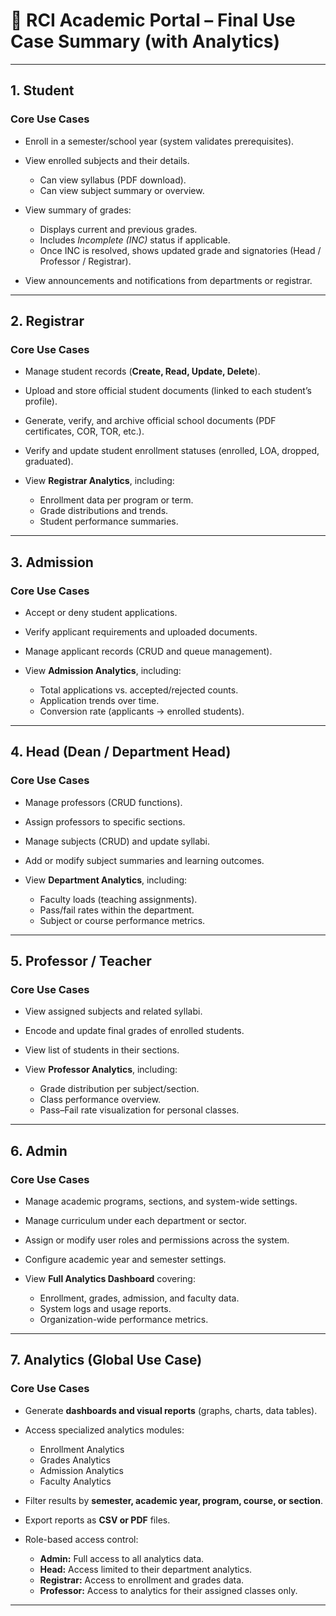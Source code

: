 # 📘 **RCI Academic Portal – Final Use Case Summary (with Analytics)**

---

## **1. Student**

### **Core Use Cases**

* Enroll in a semester/school year (system validates prerequisites).
* View enrolled subjects and their details.

  * Can view syllabus (PDF download).
  * Can view subject summary or overview.
* View summary of grades:

  * Displays current and previous grades.
  * Includes *Incomplete (INC)* status if applicable.
  * Once INC is resolved, shows updated grade and signatories (Head / Professor / Registrar).
* View announcements and notifications from departments or registrar.

---

## **2. Registrar**

### **Core Use Cases**

* Manage student records (**Create, Read, Update, Delete**).
* Upload and store official student documents (linked to each student’s profile).
* Generate, verify, and archive official school documents (PDF certificates, COR, TOR, etc.).
* Verify and update student enrollment statuses (enrolled, LOA, dropped, graduated).
* View **Registrar Analytics**, including:

  * Enrollment data per program or term.
  * Grade distributions and trends.
  * Student performance summaries.

---

## **3. Admission**

### **Core Use Cases**

* Accept or deny student applications.
* Verify applicant requirements and uploaded documents.
* Manage applicant records (CRUD and queue management).
* View **Admission Analytics**, including:

  * Total applications vs. accepted/rejected counts.
  * Application trends over time.
  * Conversion rate (applicants → enrolled students).

---

## **4. Head (Dean / Department Head)**

### **Core Use Cases**

* Manage professors (CRUD functions).
* Assign professors to specific sections.
* Manage subjects (CRUD) and update syllabi.
* Add or modify subject summaries and learning outcomes.
* View **Department Analytics**, including:

  * Faculty loads (teaching assignments).
  * Pass/fail rates within the department.
  * Subject or course performance metrics.

---

## **5. Professor / Teacher**

### **Core Use Cases**

* View assigned subjects and related syllabi.
* Encode and update final grades of enrolled students.
* View list of students in their sections.
* View **Professor Analytics**, including:

  * Grade distribution per subject/section.
  * Class performance overview.
  * Pass–Fail rate visualization for personal classes.

---

## **6. Admin**

### **Core Use Cases**

* Manage academic programs, sections, and system-wide settings.
* Manage curriculum under each department or sector.
* Assign or modify user roles and permissions across the system.
* Configure academic year and semester settings.
* View **Full Analytics Dashboard** covering:

  * Enrollment, grades, admission, and faculty data.
  * System logs and usage reports.
  * Organization-wide performance metrics.

---

## **7. Analytics (Global Use Case)**

### **Core Use Cases**

* Generate **dashboards and visual reports** (graphs, charts, data tables).
* Access specialized analytics modules:

  * Enrollment Analytics
  * Grades Analytics
  * Admission Analytics
  * Faculty Analytics
* Filter results by **semester, academic year, program, course, or section**.
* Export reports as **CSV or PDF** files.
* Role-based access control:

  * **Admin:** Full access to all analytics data.
  * **Head:** Access limited to their department analytics.
  * **Registrar:** Access to enrollment and grades data.
  * **Professor:** Access to analytics for their assigned classes only.

---
